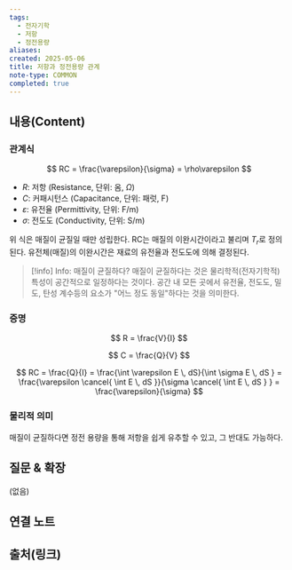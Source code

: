 ```yaml
---
tags:
  - 전자기학
  - 저항
  - 정전용량
aliases: 
created: 2025-05-06
title: 저항과 정전용량 관계
note-type: COMMON
completed: true
---
```


## 내용(Content)

### 관계식

$$
RC = \frac{\varepsilon}{\sigma} = \rho\varepsilon
$$

- $R$: 저항 (Resistance, 단위: 옴, $\Omega$)
- $C$: 커패시턴스 (Capacitance, 단위: 패럿, F)
- $\varepsilon$: 유전율 (Permittivity, 단위: F/m)
- $\sigma$: 전도도 (Conductivity, 단위: S/m)

위 식은 매질이 균질일 때만 성립한다. RC는 매질의 이완시간이라고 불리며 $T_{r}$로 정의된다. 유전체(매질)의 이완시간은 재료의 유전율과 전도도에 의해 결정된다.

>[!info] Info: 매질이 균질하다?
>매질이 균질하다는 것은 물리학적(전자기학적) 특성이 공간적으로 일정하다는 것이다. 공간 내 모든 곳에서 유전율, 전도도, 밀도, 탄성 계수등의 요소가 "어느 정도 동일"하다는 것을 의미한다.
### 증명

$$
R = \frac{V}{I}
$$

$$
C = \frac{Q}{V}
$$

$$
RC = \frac{Q}{I} = \frac{\int \varepsilon E \, dS}{\int \sigma E \, dS } = \frac{\varepsilon \cancel{ \int E \, dS }}{\sigma \cancel{ \int  E \, dS } } = \frac{\varepsilon}{\sigma}
$$

### 물리적 의미

매질이 균질하다면 정전 용량을 통해 저항을 쉽게 유추할 수 있고, 그 반대도 가능하다.


## 질문 & 확장

(없음)

## 연결 노트

## 출처(링크)

